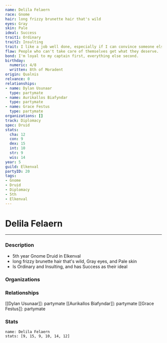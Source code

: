 ```yaml
---
name: Delila Felaern
race: Gnome
hair: long frizzy brunette hair that's wild
eyes: Gray
skin: Pale
ideal: Success
trait1: Ordinary
trait2: Insulting
trait: I like a job well done, especially if I can convince someone else to do it.
flaw: People who can't take care of themselves get what they deserve.
bond: I'm loyal to my captain first, everything else second.
birthday:
  numeric: 4/8
  written: 8th of Moradent
origin: Qualnis
relvance: 0
relationships:
- name: Dylan Usunaar
  type: partymate
- name: Aurikallos Biafyndar
  type: partymate
- name: Grace Festus
  type: partymate
organizations: []
track: Diplomacy
spec: Druid
stats:
  cha: 12
  con: 9
  dex: 15
  int: 10
  str: 9
  wis: 14
year: 5
guild: Elkenval
partyID: 20
tags:
- Gnome
- Druid
- Diplomacy
- 5th
- Elkenval
---
```

# Delila Felaern
---
### Description
- 5th year Gnome Druid in Elkenval
- long frizzy brunette hair that's wild, Gray eyes, and Pale skin
- Is Ordinary and Insulting, and has Success as their ideal

### Organizations
### Relationships
[[Dylan Usunaar]]: partymate
[[Aurikallos Biafyndar]]: partymate
[[Grace Festus]]: partymate
### Stats
```statblock
name: Delila Felaern
stats: [9, 15, 9, 10, 14, 12]
```